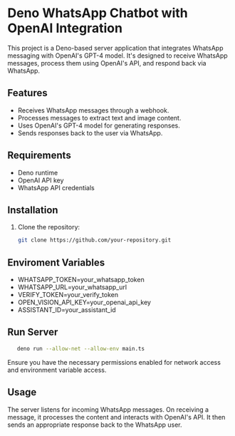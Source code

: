 # Deno WhatsApp Chatbot with OpenAI Integration

This project is a Deno-based server application that integrates WhatsApp messaging with OpenAI's GPT-4 model. It's designed to receive WhatsApp messages, process them using OpenAI's API, and respond back via WhatsApp.

## Features

- Receives WhatsApp messages through a webhook.
- Processes messages to extract text and image content.
- Uses OpenAI's GPT-4 model for generating responses.
- Sends responses back to the user via WhatsApp.

## Requirements

- Deno runtime
- OpenAI API key
- WhatsApp API credentials

## Installation

1. Clone the repository:
   ```bash
   git clone https://github.com/your-repository.git
   ```

## Enviroment Variables 

- WHATSAPP_TOKEN=your_whatsapp_token
- WHATSAPP_URL=your_whatsapp_url
- VERIFY_TOKEN=your_verify_token
- OPEN_VISION_API_KEY=your_openai_api_key
- ASSISTANT_ID=your_assistant_id

## Run Server

```bash
   deno run --allow-net --allow-env main.ts
```
Ensure you have the necessary permissions enabled for network access and environment variable access.


## Usage

The server listens for incoming WhatsApp messages.
On receiving a message, it processes the content and interacts with OpenAI's API.
It then sends an appropriate response back to the WhatsApp user.
